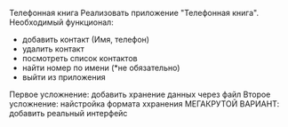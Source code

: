 Телефонная книга
Реализовать приложение "Телефонная книга". Необходимый функционал:
- добавить контакт (Имя, телефон)
- удалить контакт
- посмотреть список контактов
- найти номер по имени (*не обязательно)
- выйти из приложения

Первое усложнение: добавить хранение данных через файл
Второе усложнение: найстройка формата ххранения
МЕГАКРУТОЙ ВАРИАНТ: добавить реальный интерфейс